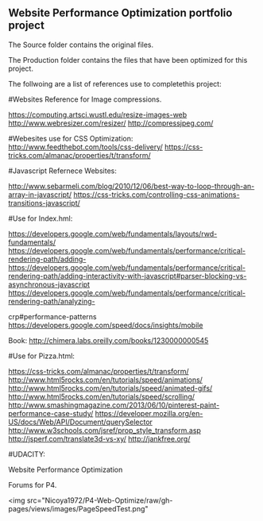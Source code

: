 ## Website Performance Optimization portfolio project

The Source folder contains the original files.

The Production folder contains the files that have been optimized for this project.

The follwoing are a list of references use to completethis project:

#Websites Reference for Image compressions.

https://computing.artsci.wustl.edu/resize-images-web
http://www.webresizer.com/resizer/
http://compressjpeg.com/

#Webesites use for CSS Optimization:
http://www.feedthebot.com/tools/css-delivery/
https://css-tricks.com/almanac/properties/t/transform/


#Javascript Refernece Websites:

http://www.sebarmeli.com/blog/2010/12/06/best-way-to-loop-through-an-array-in-javascript/
https://css-tricks.com/controlling-css-animations-transitions-javascript/


#Use for Index.hml:

https://developers.google.com/web/fundamentals/layouts/rwd-fundamentals/
https://developers.google.com/web/fundamentals/performance/critical-rendering-path/adding-
https://developers.google.com/web/fundamentals/performance/critical-rendering-path/adding-interactivity-with-javascript#parser-blocking-vs-asynchronous-javascript
https://developers.google.com/web/fundamentals/performance/critical-rendering-path/analyzing-

crp#performance-patterns
https://developers.google.com/speed/docs/insights/mobile

Book:
http://chimera.labs.oreilly.com/books/1230000000545

#Use for Pizza.html:

https://css-tricks.com/almanac/properties/t/transform/
http://www.html5rocks.com/en/tutorials/speed/animations/
http://www.html5rocks.com/en/tutorials/speed/animated-gifs/
http://www.html5rocks.com/en/tutorials/speed/scrolling/
http://www.smashingmagazine.com/2013/06/10/pinterest-paint-performance-case-study/
https://developer.mozilla.org/en-US/docs/Web/API/Document/querySelector
http://www.w3schools.com/jsref/prop_style_transform.asp
http://jsperf.com/translate3d-vs-xy/
http://jankfree.org/

#UDACITY:

Website Performance Optimization 

Forums for P4.

<img src="Nicoya1972/P4-Web-Optimize/raw/gh-pages/views/images/PageSpeedTest.png"
